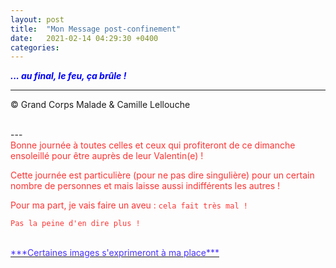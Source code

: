 ```yaml
---
layout: post
title:  "Mon Message post-confinement"
date:   2021-02-14 04:29:30 +0400
categories: 
---
```



<span style="color: blue">***... au final, le feu, ça brûle !***</span>
<br/>


---
&copy;  Grand Corps Malade & Camille Lellouche

<br>
---

<br>
<span style="color: #ff3333">Bonne journée à toutes celles et ceux qui profiteront de ce dimanche ensoleillé pour être auprès de leur Valentin(e) !</span>

<span style="color: #ff3333">Cette journée est particulière (pour ne pas dire singulière) pour un certain nombre de personnes et mais laisse aussi indifférents les autres !</span>

<span style="color: #ff3333">Pour ma part, je vais faire un aveu : `cela fait très mal !`</span>

<span style="color: #ff3333">`Pas la peine d'en dire plus !`</span>

<br>
<a href="https://pixabay.com/fr/users/alexey_hulsov-388655/?tab=latest" target="_blank"><span style="color:  #4933ff">***Certaines images s'exprimeront à ma place***</span></a>
